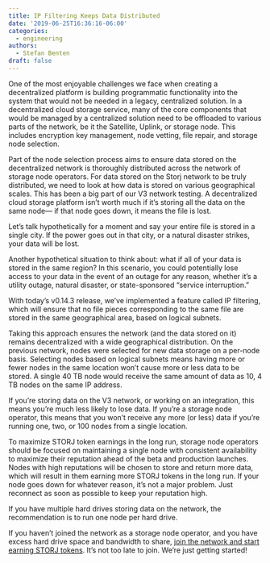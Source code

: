 ```yaml
---
title: IP Filtering Keeps Data Distributed
date: '2019-06-25T16:36:16-06:00'
categories:
  - engineering
authors:
  - Stefan Benten
draft: false
---
```

One of the most enjoyable challenges we face when creating a decentralized platform is building programmatic functionality into the system that would not be needed in a legacy, centralized solution. In a decentralized cloud storage service, many of the core components that would be managed by a centralized solution need to be offloaded to various parts of the network, be it the Satellite, Uplink, or storage node. This includes encryption key management, node vetting, file repair, and storage node selection. 

Part of the node selection process aims to ensure data stored on the decentralized network is thoroughly distributed across the network of storage node operators. For data stored on the Storj network to be truly distributed, we need to look at how data is stored on various geographical scales. This has been a big part of our V3 network testing. A decentralized cloud storage platform isn’t worth much if it’s storing all the data on the same node— if that node goes down, it means the file is lost. 

Let’s talk hypothetically for a moment and say your entire file is stored in a single city. If the power goes out in that city, or a natural disaster strikes, your data will be lost. 

Another hypothetical situation to think about: what if all of your data is stored in the same region? In this scenario, you could potentially lose access to your data in the event of an outage for any reason, whether it’s a utility outage, natural disaster, or state-sponsored “service interruption.” 

With today’s v0.14.3 release, we’ve implemented a feature called IP filtering, which will ensure that no file pieces corresponding to the same file are stored in the same geographical area, based on logical subnets. 

Taking this approach ensures the network (and the data stored on it) remains decentralized with a wide geographical distribution. On the previous network, nodes were selected for new data storage on a per-node basis. Selecting nodes based on logical subnets means having more or fewer nodes in the same location won’t cause more or less data to be stored. A single 40 TB node would receive the same amount of data as 10, 4 TB nodes on the same IP address. 

If you’re storing data on the V3 network, or working on an integration, this means you’re much less likely to lose data. If you’re a storage node operator, this means that you won’t receive any more (or less) data if you’re running one, two, or 100 nodes from a single location. 

To maximize STORJ token earnings in the long run, storage node operators should be focused on maintaining a single node with consistent availability to maximize their reputation ahead of the beta and production launches. Nodes with high reputations will be chosen to store and return more data, which will result in them earning more STORJ tokens in the long run. If your node goes down for whatever reason, it’s not a major problem. Just reconnect as soon as possible to keep your reputation high. 

If you have multiple hard drives storing data on the network, the recommendation is to run one node per hard drive. 

If you haven’t joined the network as a storage node operator, and you have excess hard drive space and bandwidth to share, [join the network and start earning STORJ tokens](https://storj.io/sign-up-node-operator/). It’s not too late to join. We’re just getting started!
